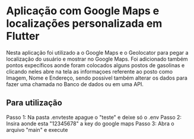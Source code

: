 # Aplicação com Google Maps e localizações personalizada em Flutter

Nesta aplicação foi utilizado a o Google Maps e o Geolocator para pegar a localização do usuário e mostrar no Google Maps. Foi adicionado também pontos expecíficos aonde 
foram colocados alguns postos de gasolinas e clicando neles abre na tela as informaçoes referente ao posto como Imagem, Nome e Endereço, sendo possivel também alterar os dados para fazer uma chamada no Banco de dados ou em uma API. 

## Para utilização 

Passo 1: Na pasta .envteste apague o "teste" e deixe só o .env
Passo 2: Insira aonde esta "12345678" a key do google maps 
Passo 3: Abra o arquivo "main" e execute
